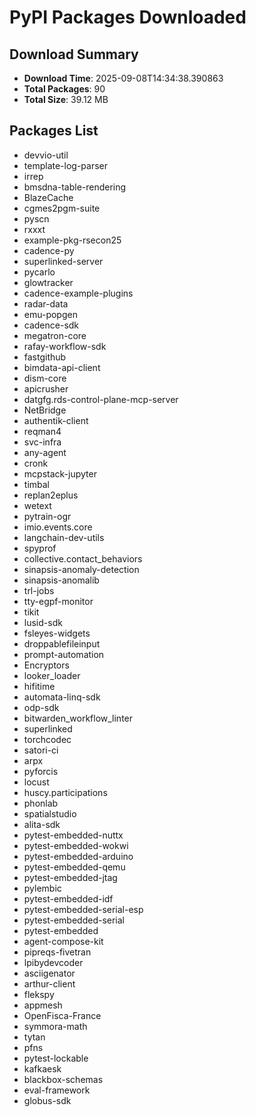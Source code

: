 # PyPI Packages Downloaded

## Download Summary
- **Download Time**: 2025-09-08T14:34:38.390863
- **Total Packages**: 90
- **Total Size**: 39.12 MB

## Packages List
- devvio-util
- template-log-parser
- irrep
- bmsdna-table-rendering
- BlazeCache
- cgmes2pgm-suite
- pyscn
- rxxxt
- example-pkg-rsecon25
- cadence-py
- superlinked-server
- pycarlo
- glowtracker
- cadence-example-plugins
- radar-data
- emu-popgen
- cadence-sdk
- megatron-core
- rafay-workflow-sdk
- fastgithub
- bimdata-api-client
- dism-core
- apicrusher
- datgfg.rds-control-plane-mcp-server
- NetBridge
- authentik-client
- reqman4
- svc-infra
- any-agent
- cronk
- mcpstack-jupyter
- timbal
- replan2eplus
- wetext
- pytrain-ogr
- imio.events.core
- langchain-dev-utils
- spyprof
- collective.contact_behaviors
- sinapsis-anomaly-detection
- sinapsis-anomalib
- trl-jobs
- tty-egpf-monitor
- tikit
- lusid-sdk
- fsleyes-widgets
- droppablefileinput
- prompt-automation
- Encryptors
- looker_loader
- hifitime
- automata-linq-sdk
- odp-sdk
- bitwarden_workflow_linter
- superlinked
- torchcodec
- satori-ci
- arpx
- pyforcis
- locust
- huscy.participations
- phonlab
- spatialstudio
- alita-sdk
- pytest-embedded-nuttx
- pytest-embedded-wokwi
- pytest-embedded-arduino
- pytest-embedded-qemu
- pytest-embedded-jtag
- pylembic
- pytest-embedded-idf
- pytest-embedded-serial-esp
- pytest-embedded-serial
- pytest-embedded
- agent-compose-kit
- pipreqs-fivetran
- lpibydevcoder
- asciigenator
- arthur-client
- flekspy
- appmesh
- OpenFisca-France
- symmora-math
- tytan
- pfns
- pytest-lockable
- kafkaesk
- blackbox-schemas
- eval-framework
- globus-sdk
